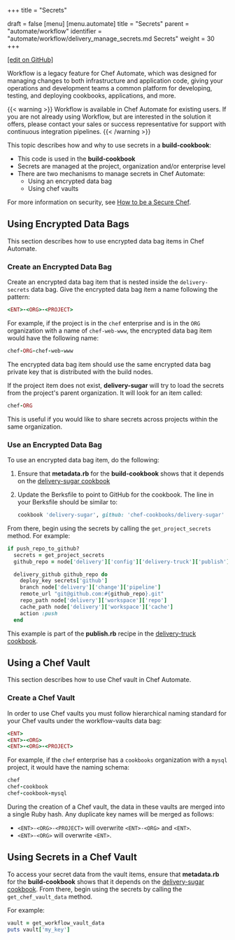 +++
title = "Secrets"

draft = false
[menu]
  [menu.automate]
    title = "Secrets"
    parent = "automate/workflow"
    identifier = "automate/workflow/delivery_manage_secrets.md Secrets"
    weight = 30
+++

[\[edit on GitHub\]](https://github.com/chef/automate/blob/master/components/docs-chef-io/content/automate/delivery_manage_secrets.md)

Workflow is a legacy feature for Chef Automate, which was designed for managing changes to both infrastructure and application code, giving your operations and development teams a common platform for developing, testing, and deploying cookbooks, applications, and more.

{{< warning >}}
Workflow is available in Chef Automate for existing users. If you are not already using Workflow, but are interested in the solution it offers, please contact your sales or success representative for support with continuous integration pipelines.
{{< /warning >}}

This topic describes how and why to use secrets in a **build-cookbook**:

* This code is used in the **build-cookbook**
* Secrets are managed at the project, organization and/or enterprise level
* There are two mechanisms to manage secrets in Chef Automate:
    * Using an encrypted data bag
    * Using chef vaults

For more information on security, see [How to be a Secure Chef](https://learn.chef.io/tracks/administering-chef-installation/).

## Using Encrypted Data Bags

This section describes how to use encrypted data bag items in Chef Automate.

### Create an Encrypted Data Bag

Create an encrypted data bag item that is nested inside the `delivery-secrets` data bag. Give the encrypted data bag item a name following the pattern:

```ruby
<ENT>-<ORG>-<PROJECT>
```

For example, if the project is in the `chef` enterprise and is in the `ORG` organization with a name of `chef-web-www`, the encrypted data bag item would have the following name:

```ruby
chef-ORG-chef-web-www
```

The encrypted data bag item should use the same encrypted data bag private key that is distributed with the build nodes.

If the project item does not exist, **delivery-sugar** will try to load the secrets from the project's parent organization. It will look for an item called:

```ruby
chef-ORG
```

This is useful if you would like to share secrets across projects within the same organization.

### Use an Encrypted Data Bag

To use an encrypted data bag item, do the following:

1. Ensure that **metadata.rb** for the **build-cookbook** shows that it depends on the [delivery-sugar cookbook](https://github.com/chef-cookbooks/delivery-sugar)
2. Update the Berksfile to point to GitHub for the cookbook. The line in your Berksfile should be similar to:

    ```ruby
    cookbook 'delivery-sugar', github: 'chef-cookbooks/delivery-sugar'
    ```

From there, begin using the secrets by calling the `get_project_secrets` method. For example:

```ruby
if push_repo_to_github?
  secrets = get_project_secrets
  github_repo = node['delivery']['config']['delivery-truck']['publish']['github']

  delivery_github github_repo do
    deploy_key secrets['github']
    branch node['delivery']['change']['pipeline']
    remote_url "git@github.com:#{github_repo}.git"
    repo_path node['delivery']['workspace']['repo']
    cache_path node['delivery']['workspace']['cache']
    action :push
  end
```

This example is part of the **publish.rb** recipe in the [delivery-truck
cookbook](https://github.com/chef-cookbooks/delivery-truck/blob/master/recipes/publish.rb#L91-L103).

## Using a Chef Vault

This section describes how to use Chef vault in Chef Automate.

### Create a Chef Vault

In order to use Chef vaults you must follow hierarchical naming standard for your Chef vaults under the workflow-vaults data bag:

```ruby
<ENT>
<ENT>-<ORG>
<ENT>-<ORG>-<PROJECT>
```

For example, if the `chef` enterprise has a `cookbooks` organization with a `mysql` project, it would have the naming schema:

```ruby
chef
chef-cookbook
chef-cookbook-mysql
```

During the creation of a Chef vault, the data in these vaults are merged into a single Ruby hash. Any duplicate key names will be merged as follows:

* `<ENT>-<ORG>-<PROJECT>` will overwrite `<ENT>-<ORG>` and `<ENT>`.
* `<ENT>-<ORG>` will overwrite `<ENT>`.

## Using Secrets in a Chef Vault

To access your secret data from the vault items, ensure that **metadata.rb** for the **build-cookbook** shows that it depends on the [delivery-sugar cookbook](https://github.com/chef-cookbooks/delivery-sugar). From there, begin using the secrets by calling the `get_chef_vault_data` method.

For example:

```ruby
vault = get_workflow_vault_data
puts vault['my_key']
```

